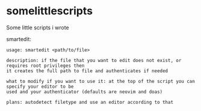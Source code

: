 # somelittlescripts
Some little scripts i wrote

smartedit:
    
    usage: smartedit <path/to/file>

    description: if the file that you want to edit does not exist, or requires root privileges then
    it creates the full path to file and authenticates if needed

    what to modify if you want to use it: at the top of the script you can specify your editor to be 
    used and your authenticator (defaults are neovim and doas)

    plans: autodetect filetype and use an editor according to that

